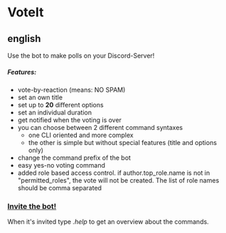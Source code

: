 # VoteIt

## english
Use the bot to make polls on your Discord-Server!

##### Features:
* vote-by-reaction (means: NO SPAM)
* set an own title
* set up to **20** different options
* set an individual duration
* get notified when the voting is over
* you can choose between 2 different command syntaxes
    * one CLI oriented and more complex
    * the other is simple but without special features (title and options only)
* change the command prefix of the bot
* easy yes-no voting command
* added role based access control. if author.top_role.name is not in "permitted_roles", the vote will not be created. The list of role names should be comma separated

### [Invite the bot!](https://discordapp.com/oauth2/authorize?client_id=353537045320433664&scope=bot&permissions=27712)
When it's invited type *.help* to get an overview about the commands.  
